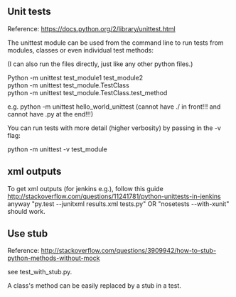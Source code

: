 Unit tests
-----------------

Reference: https://docs.python.org/2/library/unittest.html

The unittest module can be used from the command line to run tests from modules, classes or even individual test methods:

(I can also run the files directly, just like any other python files.)

Python -m unittest test_module1 test_module2  
python -m unittest test_module.TestClass  
python -m unittest test_module.TestClass.test_method

e.g. python -m unittest hello_world_unittest  (cannot have ./ in front!!! and cannot have .py at the end!!!)

You can run tests with more detail (higher verbosity) by passing in the -v flag:

python -m unittest -v test_module


xml outputs
----------------

To get xml outputs (for jenkins e.g.), follow this guide http://stackoverflow.com/questions/11241781/python-unittests-in-jenkins  
anyway "py.test --junitxml results.xml tests.py" OR "nosetests --with-xunit" should work.  


Use stub
------------

Reference: http://stackoverflow.com/questions/3909942/how-to-stub-python-methods-without-mock

see test_with_stub.py.

A class's method can be easily replaced by a stub in a test.

